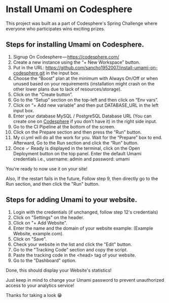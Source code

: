 # Install Umami on Codesphere
This project was built as a part of Codesphere's Spring Challenge where everyone who participates wins exciting prizes.

## Steps for installing Umami on Codesphere.
1. Signup On Codesphere — https://codesphere.com/
2. Create a new instance using the “+ New Workspace” button.
3. Put in the URL: https://github.com/sancho1952007/install-umami-on-codesphere.git in the input box.
4. Choose the “Boost” plan at the minimum with Always On/Off or when unused based on your requirements (installation might crash on the other lower plans due to lack of resources/storage).
5. Click on the “Create button”.
6. Go to the “Setup” section on the top-left and then click on “Env vars”.
7. Click on “+ Add new variable” and then put DATABASE_URL in the left input box.
8. Enter your database MySQL / PostgreSQL Database URL (You can create one on [Codesphere](https://docs.codesphere.com/integrations/databases/) if you don’t have it) in the right side input.
9. Go to the CI Pipeline at the bottom of the screen.
10. Click on the Prepare section and then press the “Run” button.
11. My ci.yml will do all the work for you. Wait for the “Prepare” box to end. Afterward, Go to the Run section and click the “Run” button.
12. Once ✓ Ready is displayed in the terminal, click on the Open Deployment button on the top panel. Enter the default Umami credentials i.e., username: admin and password: umami

You're ready to now use it on your site!

Also, If the restart fails in the future, Follow step 9, then directly go to the Run section, and then click the "Run" button.

## Steps for adding Umami to your website.
1. Login with the credentials (if unchanged, follow step 12's credentials)
2. Click on "Settings" on the header.
3. Click on "+ Add Website".
4. Enter the name and the domain of your website example: (Example Website, example.com).
5. Click on "Save".
6. Check your website in the list and click the "Edit" button.
7. Go to the "Tracking Code" section and copy the script.
8. Paste the tracking code in the &lt;head&gt; tag of your website.
9. Go to the "Dashboard" option.

Done, this should display your Website's statistics!

Just keep in mind to change your Umami password to prevent unauthorized access to your analytics service!

Thanks for taking a look 😁
